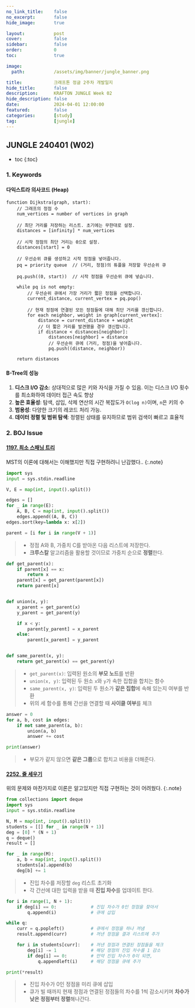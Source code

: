 ```yaml
---
no_link_title:    false
no_excerpt:       false
hide_image:       true

layout:           post
cover:            false
sidebar:          false
order:            0      
toc:              true

image:
  path:           /assets/img/banner/jungle_banner.png

title:            크래프톤 정글 2주차 개발일지
hide_title:       false
description:      KRAFTON JUNGLE Week 02
hide_description: false
date:             2024-04-01 12:00:00
featured:         false
categories:       [study]
tag:              [jungle]
---
```


## JUNGLE 240401 (W02)

* toc
{:toc}

### 1. Keywords
#### 다익스트라 의사코드 (Heap)
```
function Dijkstra(graph, start):
    // 그래프의 정점 수
    num_vertices = number of vertices in graph
    
    // 최단 거리를 저장하는 리스트. 초기에는 무한대로 설정.
    distances = [infinity] * num_vertices
    
    // 시작 정점의 최단 거리는 0으로 설정.
    distances[start] = 0
    
    // 우선순위 큐를 생성하고 시작 정점을 넣어줍니다.
    pq = priority queue  // (거리, 정점)의 튜플을 저장할 우선순위 큐
    
    pq.push((0, start))  // 시작 정점을 우선순위 큐에 넣습니다.
    
    while pq is not empty:
        // 우선순위 큐에서 가장 거리가 짧은 정점을 선택합니다.
        current_distance, current_vertex = pq.pop()
        
        // 현재 정점에 연결된 모든 정점들에 대해 최단 거리를 갱신합니다.
        for each neighbor, weight in graph[current_vertex]:
            distance = current_distance + weight
            // 더 짧은 거리를 발견했을 경우 갱신합니다.
            if distance < distances[neighbor]:
                distances[neighbor] = distance
                // 우선순위 큐에 (거리, 정점)을 넣어줍니다.
                pq.push((distance, neighbor))
    
    return distances
```

#### B-Tree의 성능
1. **디스크 I/O 감소**: 상대적으로 많은 키와 자식을 가질 수 있음. 이는 디스크 I/O 횟수를 최소화하여 데이터 접근 속도 향상
2. **높은 효율성**: 탐색, 삽입, 삭제 연산의 시간 복잡도가 `O(log n)`이며, `n`은 키의 수
3. **범용성**: 다양한 크기의 레코드 처리 가능. 
4. **데이터 정렬 및 범위 탐색**: 정렬된 상태를 유지하므로 범위 검색이 빠르고 효율적

### 2. BOJ Issue
#### [1197. 최소 스패닝 트리](https://www.acmicpc.net/problem/1197)
MST의 이론에 대해서는 이해했지만 직접 구현하려니 난감했다..
{:.note}

```python
import sys
input = sys.stdin.readline

V, E = map(int, input().split())

edges = []
for _ in range(E):
    A, B, C = map(int, input().split())
    edges.append((A, B, C))
edges.sort(key=lambda x: x[2])

parent = [i for i in range(V + 1)]
```
> - 정점 A와 B, 가중치 C를 받아온 다음 리스트에 저장한다.
> - **크루스칼** 알고리즘을 활용할 것이므로 가중치 순으로 **정렬**한다.

```python
def get_parent(x):
    if parent[x] == x:
        return x
    parent[x] = get_parent(parent[x])
    return parent[x]


def union(x, y):
    x_parent = get_parent(x)
    y_parent = get_parent(y)

    if x < y:
        parent[y_parent] = x_parent
    else:
        parent[x_parent] = y_parent


def same_parent(x, y):
    return get_parent(x) == get_parent(y)
```
> - `get_parent(x)`: 입력된 원소의 **부모 노드**를 반환
> - `union(x, y)`: 입력된 두 원소 `x`와 `y`가 속한 집합을 합치는 함수
> - `same_parent(x, y)`: 입력된 두 원소가 **같은 집합**에 속해 있는지 여부를 반환
> - 위의 세 함수를 통해 간선을 연결할 때 **사이클 여부**를 체크

```python
answer = 0
for a, b, cost in edges:
    if not same_parent(a, b):
        union(a, b)
        answer += cost

print(answer)
```
> - 부모가 같지 않으면 **같은 그룹**으로 합치고 비용을 더해준다.

#### [2252. 줄 세우기](https://www.acmicpc.net/problem/2252)
위의 문제와 마찬가지로 이론은 알고있지만 직접 구현하는 것이 어려웠다. 
{:.note}

```python
from collections import deque
import sys
input = sys.stdin.readline

N, M = map(int, input().split())
students = [[] for _ in range(N + 1)]
deg = [0] * (N + 1)
q = deque()
result = []

for _ in range(M):
    a, b = map(int, input().split())
    students[a].append(b)
    deg[b] += 1
```
> - 진입 차수를 저장할 `deg` 리스트 초기화
> - 각 간선에 대한 입력을 받을 때 **진입 차수**를 업데이트 한다.

```python
for i in range(1, N + 1):
    if deg[i] == 0:             # 진입 차수가 0인 정점을 찾아서
        q.append(i)             # 큐에 삽입

while q:
    curr = q.popleft()          # 큐에서 정점을 하나 꺼냄
    result.append(curr)         # 꺼낸 정점을 결과 리스트에 추가

    for i in students[curr]:    # 꺼낸 정점과 연결된 정점들을 체크
        deg[i] -= 1             # 해당 정점의 진입 차수를 1 감소
        if deg[i] == 0:         # 만약 진입 차수가 0이 되면,
            q.appendleft(i)     # 해당 정점을 큐에 추가

print(*result)
```
> - 진입 차수가 0인 정점을 미리 큐에 삽입
> - 큐가 빌 때까지 현재 정점과 연결된 정점들의 차수를 1씩 감소시키며 **차수가 낮은 정점부터 정렬**해나간다. 